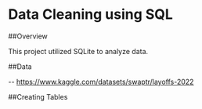 # Data Cleaning using SQL

##Overview

This project utilized SQLite to analyze data. 

##Data

-- https://www.kaggle.com/datasets/swaptr/layoffs-2022

##Creating Tables

